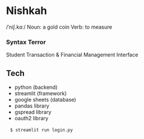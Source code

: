 # Nishkah

/ˈniʃ.kɑː/
Noun: a gold coin
Verb: to measure

### Syntax Terror

Student Transaction & Financial Management Interface

## Tech
* python (backend)
* streamlit (framework)
* google sheets (database)
* pandas library
* gspread library
* oauth2 library

` ` `
$ streamlit run login.py
` ` `
